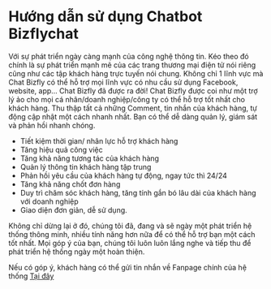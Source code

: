
# Hướng dẫn sử dụng Chatbot Bizflychat

Với sự phát triển ngày càng mạnh của công nghệ thông tin. Kéo theo đó chính là sự phát triển mạnh mẽ của các trang thương mại điện tử nói riêng cũng như các tập khách hàng trực tuyến nói chung. Không chỉ 1 lĩnh vực mà Chat Bizfly có thể hỗ trợ mọi lĩnh vực có nhu cầu sử dụng Facebook, website, app... Chat Bizfly đã được ra đời! Chat Bizfly được coi như một trợ lý ảo cho mọi cá nhân/doanh nghiệp/công ty có thể hỗ trợ tốt nhất cho khách hàng. Thu thập tất cả những Comment, tin nhắn của khách hàng, tự động cập nhật một cách nhanh nhất. Bạn có thể dễ dàng quản lý, giám sát và phản hồi nhanh chóng.

-   Tiết kiệm thời gian/ nhân lực hỗ trợ khách hàng
-   Tăng hiệu quả công việc
-   Tăng khả năng tương tác của khách hàng
-   Quản lý thông tin khách hàng tập trung
-   Phản hồi yêu cầu của khách hàng tự động, ngay tức thì 24/24
-   Tăng khả năng chốt đơn hàng
-   Duy trì chăm sóc khách hàng, tăng tính gắn bó lâu dài của khách hàng với doanh nghiệp
-   Giao diện đơn giản, dễ sử dụng.

Không chỉ dừng lại ở đó, chúng tôi đã, đang và sẽ ngày một phát triển hệ thống thông minh, nhiều tính năng hơn nữa để có thể hỗ trợ bạn một cách tốt nhất. Mọi góp ý của bạn, chúng tôi luôn luôn lắng nghe và tiếp thu để phát triển hệ thống ngày một hoàn thiện. 

Nếu có góp ý, khách hàng có thể gửi tin nhắn về Fanpage chính của hệ thống [Tại đây](https://www.facebook.com/bizfly.vn/)


